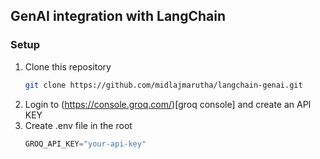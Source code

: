 ## GenAI integration with LangChain

### Setup
1. Clone this repository
    ```bash
    git clone https://github.com/midlajmarutha/langchain-genai.git
    ```
2. Login to (https://console.groq.com/)[groq console] and create an API KEY
3. Create .env file in the root
    ```javascript
    GROQ_API_KEY="your-api-key"
    ```
